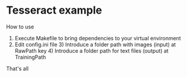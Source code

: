 # Tesseract example
How to use
1) Execute Makefile to bring dependencies to your virtual environment
2) Edit config.ini file 
    3) Introduce a folder path with images (input) at RawPath key
    4) Introduce a folder path for text files (output) at TrainingPath

That's all

